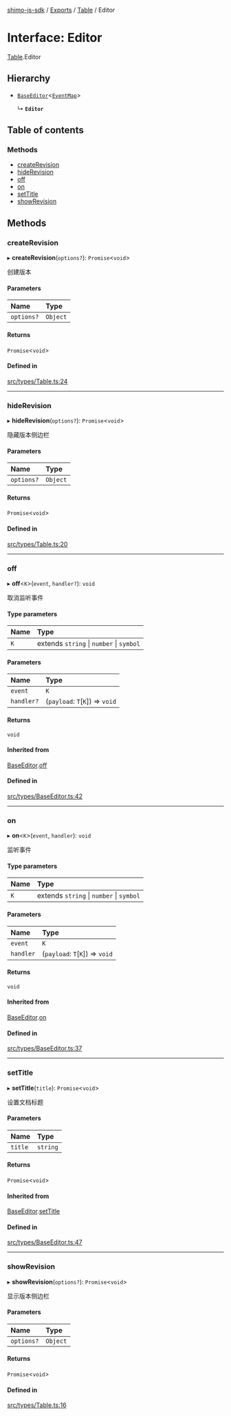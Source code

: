 [shimo-js-sdk](../README.md) / [Exports](../modules.md) / [Table](../modules/Table.md) / Editor

# Interface: Editor

[Table](../modules/Table.md).Editor

## Hierarchy

- [`BaseEditor`](BaseEditor.md)<[`EventMap`](Table.EventMap.md)\>

  ↳ **`Editor`**

## Table of contents

### Methods

- [createRevision](Table.Editor.md#createrevision)
- [hideRevision](Table.Editor.md#hiderevision)
- [off](Table.Editor.md#off)
- [on](Table.Editor.md#on)
- [setTitle](Table.Editor.md#settitle)
- [showRevision](Table.Editor.md#showrevision)

## Methods

### createRevision

▸ **createRevision**(`options?`): `Promise`<`void`\>

创建版本

#### Parameters

| Name | Type |
| :------ | :------ |
| `options?` | `Object` |

#### Returns

`Promise`<`void`\>

#### Defined in

[src/types/Table.ts:24](https://github.com/shimohq/shimo-js-sdk/blob/7dd52a5/src/types/Table.ts#L24)

___

### hideRevision

▸ **hideRevision**(`options?`): `Promise`<`void`\>

隐藏版本侧边栏

#### Parameters

| Name | Type |
| :------ | :------ |
| `options?` | `Object` |

#### Returns

`Promise`<`void`\>

#### Defined in

[src/types/Table.ts:20](https://github.com/shimohq/shimo-js-sdk/blob/7dd52a5/src/types/Table.ts#L20)

___

### off

▸ **off**<`K`\>(`event`, `handler?`): `void`

取消监听事件

#### Type parameters

| Name | Type |
| :------ | :------ |
| `K` | extends `string` \| `number` \| `symbol` |

#### Parameters

| Name | Type |
| :------ | :------ |
| `event` | `K` |
| `handler?` | (`payload`: `T`[`K`]) => `void` |

#### Returns

`void`

#### Inherited from

[BaseEditor](BaseEditor.md).[off](BaseEditor.md#off)

#### Defined in

[src/types/BaseEditor.ts:42](https://github.com/shimohq/shimo-js-sdk/blob/7dd52a5/src/types/BaseEditor.ts#L42)

___

### on

▸ **on**<`K`\>(`event`, `handler`): `void`

监听事件

#### Type parameters

| Name | Type |
| :------ | :------ |
| `K` | extends `string` \| `number` \| `symbol` |

#### Parameters

| Name | Type |
| :------ | :------ |
| `event` | `K` |
| `handler` | (`payload`: `T`[`K`]) => `void` |

#### Returns

`void`

#### Inherited from

[BaseEditor](BaseEditor.md).[on](BaseEditor.md#on)

#### Defined in

[src/types/BaseEditor.ts:37](https://github.com/shimohq/shimo-js-sdk/blob/7dd52a5/src/types/BaseEditor.ts#L37)

___

### setTitle

▸ **setTitle**(`title`): `Promise`<`void`\>

设置文档标题

#### Parameters

| Name | Type |
| :------ | :------ |
| `title` | `string` |

#### Returns

`Promise`<`void`\>

#### Inherited from

[BaseEditor](BaseEditor.md).[setTitle](BaseEditor.md#settitle)

#### Defined in

[src/types/BaseEditor.ts:47](https://github.com/shimohq/shimo-js-sdk/blob/7dd52a5/src/types/BaseEditor.ts#L47)

___

### showRevision

▸ **showRevision**(`options?`): `Promise`<`void`\>

显示版本侧边栏

#### Parameters

| Name | Type |
| :------ | :------ |
| `options?` | `Object` |

#### Returns

`Promise`<`void`\>

#### Defined in

[src/types/Table.ts:16](https://github.com/shimohq/shimo-js-sdk/blob/7dd52a5/src/types/Table.ts#L16)

